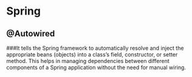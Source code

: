 # Spring

## @Autowired
###It tells the Spring framework to automatically resolve and inject the appropriate beans (objects) into a class’s field, constructor, or setter method. This helps in managing dependencies between different components of a Spring application without the need for manual wiring.